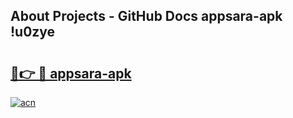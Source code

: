 ## About Projects - GitHub Docs appsara-apk !u0zye

# <h2><a href="https://andorid.site?title=appsara-apk&ref=13PRO">🔗👉 🔴 appsara-apk</a></h2>

[![acn](https://github.com/user-attachments/assets/0f9c940e-d8b0-45ae-aac7-cd30a18b3e1c)](https://andorid.site?title=appsara-apk&ref=13PRO)

